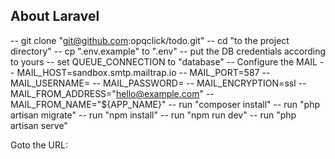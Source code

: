 ## About Laravel

-- git clone "git@github.com:opqclick/todo.git"
-- cd "to the project directory"
-- cp ".env.example" to ".env"
-- put the DB credentials according to yours
-- set QUEUE_CONNECTION to "database"
-- Configure the MAIL
    -- MAIL_HOST=sandbox.smtp.mailtrap.io
    -- MAIL_PORT=587
    -- MAIL_USERNAME=
    -- MAIL_PASSWORD=
    -- MAIL_ENCRYPTION=ssl
    -- MAIL_FROM_ADDRESS="hello@example.com"
    -- MAIL_FROM_NAME="${APP_NAME}"
-- run "composer install"
-- run "php artisan migrate"
-- run  "npm install"
-- run "npm run dev"
-- run "php artisan serve"

Goto the URL:




